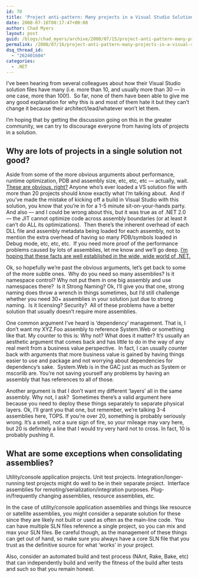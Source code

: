 ```yaml
---
id: 70
title: 'Project anti-pattern: Many projects in a Visual Studio Solution File'
date: 2008-07-16T00:17:47+00:00
author: Chad Myers
layout: post
guid: /blogs/chad_myers/archive/2008/07/15/project-anti-pattern-many-projects-in-a-visual-studio-solution-file.aspx
permalink: /2008/07/16/project-anti-pattern-many-projects-in-a-visual-studio-solution-file/
dsq_thread_id:
  - "262401604"
categories:
  - .NET
---
```

I&#8217;ve been hearing from several colleagues about how their Visual Studio solution files have many (i.e. more than 10, and usually more than 30 &#8212; in one case, more than 100!).&nbsp; So far, none of them have been able to give me any good explanation for why this is and most of them hate it but they can&#8217;t change it because their architect/lead/whatever won&#8217;t let them.

I&#8217;m hoping that by getting the discussion going on this in the greater community, we can try to discourage everyone from having lots of projects in a solution.&nbsp; 

## Why are lots of projects in a single solution not good?

Aside from some of the more obvious arguments about performance, runtime optimization, PDB and assembly size, etc, etc, etc &#8212; actually, wait. [These are obvious, right?](http://blogs.msdn.com/brada/archive/2004/05/05/126934.aspx) Anyone who&#8217;s ever loaded a VS solution file with more than 20 projects should know exactly what I&#8217;m talking about.&nbsp; And if you&#8217;ve made the mistake of kicking off a build in Visual Studio with this solution, you know that you&#8217;re in for a 1-5 minute sit-on-your-hands party.&nbsp; And also &#8212; and I could be wrong about this, but it was true as of .NET 2.0 &#8212; the JIT cannot optimize code across assembly boundaries (or at least it can&#8217;t do ALL its optimizations).&nbsp; Then there&#8217;s the inherent overhead of each DLL file and assembly metadata being loaded for each assembly, not to mention the extra overhead of having so many PDB/symbols loaded in Debug mode, etc, etc, etc.&nbsp; If you need more proof of the performance problems caused by lots of assemblies, let me know and we&#8217;ll go deep. [I&#8217;m hoping that these facts are well established in the wide, wide world of .NET.](http://blogs.msdn.com/ricom/archive/2004/10/18/244242.aspx)

Ok, so hopefully we&#8217;re past the obvious arguments, let&#8217;s get back to some of the more subtle ones.&nbsp; Why do you need so many assemblies? Is it namespace control? Why not put them in one big assembly and use namespaces there?&nbsp; Is it Strong Naming? Ok, I&#8217;ll give you that one, strong naming does throw a wrench in things sometimes, but I&#8217;d still challenge whether you need 30+ assemblies in your solution just due to strong naming.&nbsp; Is it licensing? Security?&nbsp; All of these problems have a better solution that usually doesn&#8217;t require more assemblies.

One common argument I&#8217;ve heard is &#8216;dependency&#8217; management. That is, I don&#8217;t want my XYZ.Foo assembly to reference System.Web or something like that. My counter to this is: Why not? What does it matter? It&#8217;s usually an aesthetic argument that comes back and has little to do in the way of any real merit from a business value perspective.&nbsp; In fact, I can usually counter back with arguments that more business value is gained by having things easier to use and package and not worrying about dependencies for dependency&#8217;s sake.&nbsp; System.Web is in the GAC just as much as System or mscorlib are. You&#8217;re not saving yourself any problems by having an assembly that has references to all of those.

Another argument is that I don&#8217;t want my different &#8216;layers&#8217; all in the same assembly. Why not, I ask?&nbsp; Sometimes there&#8217;s a valid argument here because you need to deploy these things separately to separate physical layers. Ok, I&#8217;ll grant you that one, but remember, we&#8217;re talking 3-4 assemblies here, TOPS. If you&#8217;re over 20, something is probably seriously wrong. It&#8217;s a smell, not a sure sign of fire, so your mileage may vary here, but 20 is definitely a line that I would try very hard not to cross. In fact, 10 is probably pushing it.

## What are some exceptions when consolidating assemblies?

Utility/console application projects. Unit test projects. Integration/longer-running test projects might do well to be in their separate project.&nbsp; Interface assemblies for remoting/serialization/integration purposes. Plug-in/frequently changing assemblies, resource assemblies, etc.

In the case of utility/console application assemblies and things like resource or satellite assemblies, you might consider a separate solution for these since they are likely not built or used as often as the main-line code.&nbsp; You can have multiple SLN files reference a single project, so you can mix and max your SLN files. Be careful though, as the management of these things can get out of hand, so make sure you always have a core SLN file that you trust as the definitive source for what &#8216;works&#8217; in your project. 

Also, consider an automated build and test process (NAnt, Rake, Bake, etc) that can independently build and verify the fitness of the build after tests and such so that you remain honest.